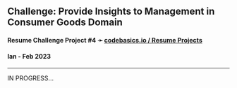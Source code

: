 ## **Challenge**: Provide Insights to Management in Consumer Goods Domain

#### Resume Challenge Project #4 ➛ [codebasics.io / Resume Projects](https://codebasics.io/event/codebasics-resume-project-challenge)
#### Ian - Feb 2023 

---


IN PROGRESS...


